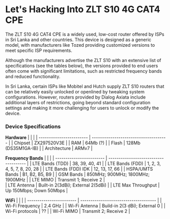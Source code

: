 # Let's Hacking Into ZLT S10 4G CAT4 CPE

The ZLT S10 4G CAT4 CPE is a widely used, low-cost router offered by ISPs in Sri Lanka and other countries. This device is designed as a generic model, with manufacturers like Tozed providing customized versions to meet specific ISP requirements.

Although the manufacturers advertise the ZLT S10 with an extensive list of specifications (see the tables below), the versions provided to end users often come with significant limitations, such as restricted frequency bands and reduced functionality.

In Sri Lanka, certain ISPs like Mobitel and Hutch supply ZLT S10 routers that can be relatively easily unlocked or openlined by tweaking system configurations. However, routers provided by Dialog Axiata include additional layers of restrictions, going beyond standard configuration settings and making it more challenging for users to unlock or modify the device.

### Device Specifications
**Hardware**
|   |   |
| ------------------------ | ------------------------------------- |
| Chipset                  |           ZX297520V3E                 |
| RAM                      |            64Mb (?)                   |
| Flash                    |           128Mb (DS35M1GA-IB)         |
| Architecture             |           ARMv7                       |

**Frequency Bands**
|   |   |
| ------------------------ | ------------------------------------- |
| LTE Bands (TDD)          |           38, 39, 40, 41              |
| LTE Bands (FDD)          |           1, 2, 3, 4, 5, 7, 8, 20, 28 |
| LTE Bands (FDD) IDK      |           12, 13, 17, 66              |
| HSPA/UMTS Bands          | B1, B2, B5, B9                        |
| GSM Bands                | 850MHz; 900MHz; 1800MHz; 1900MHz      |
| LTE MIMO                 |           Transmit 1; Receive 2       |  
| LTE Antenna              | Built-in 2(3dBi); External 2(5dBi)    | 
| LTE Max Throughput       | Up 150Mbps; Down 50Mbps               |

**WiFi**
|  |  |
| ------------------------ | ------------------------------------- |
| Wi-Fi Frequency          | 2.4 GHz                               |
| Wi-Fi Antenna            | Build-in 2(3 dBi); External 0         |
| Wi-Fi protocols          |           ??                          |
| Wi-Fi MIMO               | Transmit 2; Receive 2                 |
